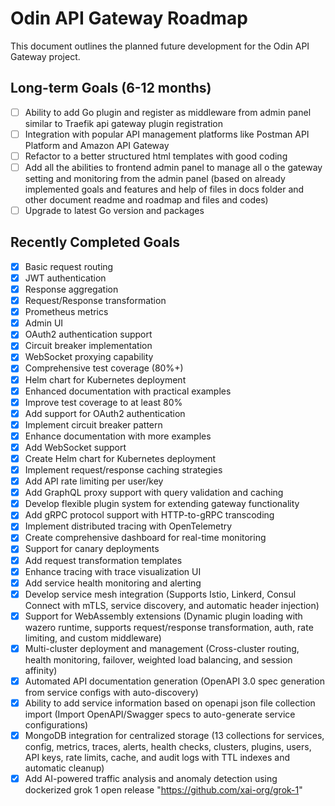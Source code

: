 # Odin API Gateway Roadmap

This document outlines the planned future development for the Odin API Gateway project.

## Long-term Goals (6-12 months)

- [ ] Ability to add Go plugin and register as middleware from admin panel similar to Traefik api gateway plugin registration
- [ ] Integration with popular API management platforms like Postman API Platform and Amazon API Gateway
- [ ] Refactor to a better structured html templates with good coding
- [ ] Add all the abilities to frontend admin panel to manage all o the gateway setting and monitoring from the admin panel (based on already implemented goals and features and help of files in docs folder and other document readme and roadmap and files and codes)
- [ ] Upgrade to latest Go version and packages

## Recently Completed Goals

- [x] Basic request routing
- [x] JWT authentication
- [x] Response aggregation
- [x] Request/Response transformation
- [x] Prometheus metrics
- [x] Admin UI
- [x] OAuth2 authentication support
- [x] Circuit breaker implementation
- [x] WebSocket proxying capability
- [x] Comprehensive test coverage (80%+)
- [x] Helm chart for Kubernetes deployment
- [x] Enhanced documentation with practical examples
- [x] Improve test coverage to at least 80%
- [x] Add support for OAuth2 authentication
- [x] Implement circuit breaker pattern
- [x] Enhance documentation with more examples
- [x] Add WebSocket support
- [x] Create Helm chart for Kubernetes deployment
- [x] Implement request/response caching strategies
- [x] Add API rate limiting per user/key
- [x] Add GraphQL proxy support with query validation and caching
- [x] Develop flexible plugin system for extending gateway functionality
- [x] Add gRPC protocol support with HTTP-to-gRPC transcoding
- [x] Implement distributed tracing with OpenTelemetry
- [x] Create comprehensive dashboard for real-time monitoring
- [x] Support for canary deployments
- [x] Add request transformation templates
- [x] Enhance tracing with trace visualization UI
- [x] Add service health monitoring and alerting
- [x] Develop service mesh integration (Supports Istio, Linkerd, Consul Connect with mTLS, service discovery, and automatic header injection)
- [x] Support for WebAssembly extensions (Dynamic plugin loading with wazero runtime, supports request/response transformation, auth, rate limiting, and custom middleware)
- [x] Multi-cluster deployment and management (Cross-cluster routing, health monitoring, failover, weighted load balancing, and session affinity)
- [x] Automated API documentation generation (OpenAPI 3.0 spec generation from service configs with auto-discovery)
- [x] Ability to add service information based on openapi json file collection import (Import OpenAPI/Swagger specs to auto-generate service configurations)
- [x] MongoDB integration for centralized storage (13 collections for services, config, metrics, traces, alerts, health checks, clusters, plugins, users, API keys, rate limits, cache, and audit logs with TTL indexes and automatic cleanup)
- [x] Add AI-powered traffic analysis and anomaly detection using dockerized grok 1 open release "https://github.com/xai-org/grok-1"